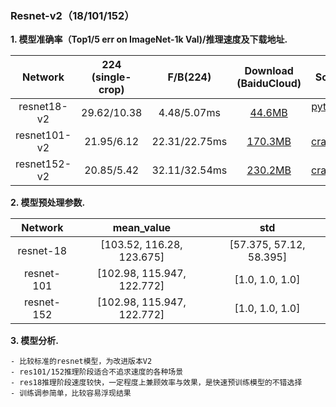### Resnet-v2（18/101/152）

**1. 模型准确率（Top1/5 err on ImageNet-1k Val)/推理速度及下载地址.**

 Network|224<br/>(single-crop)|F/B(224)|Download<br/>(BaiduCloud)|Source
 :---:|:---:|:---:|:---:|:---:
 resnet18-v2| 29.62/10.38 | 4.48/5.07ms | [44.6MB](https://pan.baidu.com/s/1hrYc3La) | [pytorch-cls](https://github.com/soeaver/pytorch-classification)
 resnet101-v2| 21.95/6.12 | 22.31/22.75ms | [170.3MB](https://pan.baidu.com/s/1kVQDHFx) | [craftGBD](https://github.com/craftGBD/craftGBD)
 resnet152-v2| 20.85/5.42 | 32.11/32.54ms | [230.2MB](https://pan.baidu.com/s/1dFIc4vB) | [craftGBD](https://github.com/craftGBD/craftGBD)

**2. 模型预处理参数.**

 Network|mean_value|std
 :---:|:---:|:---:
 resnet-18 | [103.52, 116.28, 123.675] | [57.375, 57.12, 58.395]
 resnet-101 | [102.98, 115.947, 122.772] | [1.0, 1.0, 1.0]
 resnet-152 | [102.98, 115.947, 122.772] | [1.0, 1.0, 1.0]

**3. 模型分析.**

    - 比较标准的resnet模型，为改进版本V2
    - res101/152推理阶段适合不追求速度的各种场景
    - res18推理阶段速度较快，一定程度上兼顾效率与效果，是快速预训练模型的不错选择
    - 训练调参简单，比较容易浮现结果
